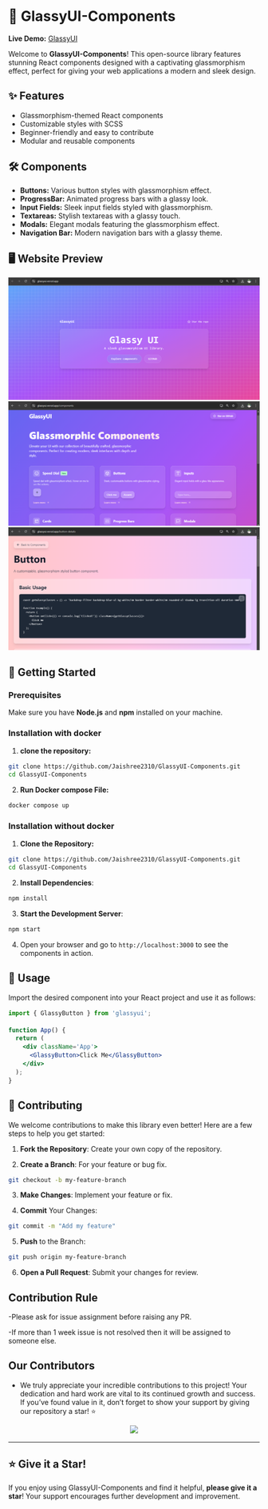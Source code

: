 # 🌟 GlassyUI-Components

**Live Demo:** [GlassyUI](https://glassyui.com)

Welcome to **GlassyUI-Components**! This open-source library features stunning React components designed with a captivating glassmorphism effect, perfect for giving your web applications a modern and sleek design.

## ✨ Features

- Glassmorphism-themed React components
- Customizable styles with SCSS
- Beginner-friendly and easy to contribute
- Modular and reusable components

## 🛠️ Components

- **Buttons:** Various button styles with glassmorphism effect.
- **ProgressBar:** Animated progress bars with a glassy look.
- **Input Fields:** Sleek input fields styled with glassmorphism.
- **Textareas:** Stylish textareas with a glassy touch.
- **Modals:** Elegant modals featuring the glassmorphism effect.
- **Navigation Bar:** Modern navigation bars with a glassy theme.

## 🖥️ Website Preview

<img src = "https://github.com/neeru24/Connect_icons/blob/main/Screenshot%202024-10-07%20204717.png" alt = "image">
<img src = "https://github.com/neeru24/Connect_icons/blob/main/Screenshot%202024-10-07%20204835.png" alt = "image">
<img src = "https://github.com/neeru24/Connect_icons/blob/main/Screenshot%202024-10-07%20204928.png" alt = "image">

## 🚀 Getting Started

### Prerequisites

Make sure you have **Node.js** and **npm** installed on your machine.

### Installation with docker

1. **clone the repository:**

```bash
git clone https://github.com/Jaishree2310/GlassyUI-Components.git
cd GlassyUI-Components
```

2. **Run Docker compose File:**

```bash
docker compose up
```

### Installation without docker

1. **Clone the Repository:**

```bash
git clone https://github.com/Jaishree2310/GlassyUI-Components.git
cd GlassyUI-Components
```

2. **Install Dependencies**:

```bash
npm install
```

3. **Start the Development Server**:

```bash
npm start
```

4. Open your browser and go to `http://localhost:3000` to see the components in action.

## 📝 Usage

Import the desired component into your React project and use it as follows:

```jsx
import { GlassyButton } from 'glassyui';

function App() {
  return (
    <div className='App'>
      <GlassyButton>Click Me</GlassyButton>
    </div>
  );
}
```

## 🤝 **Contributing**

We welcome contributions to make this library even better! Here are a few steps to help you get started:

1. **Fork the Repository**: Create your own copy of the repository.

2. **Create a Branch**: For your feature or bug fix.

```bash
git checkout -b my-feature-branch
```

3. **Make Changes**: Implement your feature or fix.

4. **Commit** Your Changes:

```bash
git commit -m "Add my feature"
```

5. **Push** to the Branch:

```bash
git push origin my-feature-branch
```

6. **Open a Pull Request**: Submit your changes for review.

## Contribution Rule

-Please ask for issue assignment before raising any PR.

-If more than 1 week issue is not resolved then it will be assigned to someone else.

## Our Contributors

- We truly appreciate your incredible contributions to this project! Your dedication and hard work are vital to its continued growth and success. If you’ve found value in it, don’t forget to show your support by giving our repository a star! ⭐


<div align="center">
  <a href="https://github.com/Jaishree2310/GlassyUI-Components">
    <img src="https://contrib.rocks/image?repo=Jaishree2310/GlassyUI-Components&&max=1000&&cachebust=1" />
  </a>
</div>

---

## ⭐ Give it a Star!

If you enjoy using GlassyUI-Components and find it helpful, **please give it a star**! Your support encourages further development and improvement.
